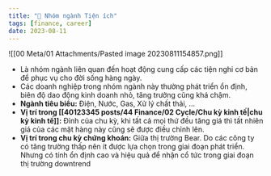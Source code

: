 ```yaml
---
title: "🌱 Nhóm ngành Tiện ích"
tags: [finance, career]
date: 2023-08-11
---
```


![[00 Meta/01 Attachments/Pasted image 20230811154857.png]]

- Là nhóm ngành liên quan đến hoạt động cung cấp các tiện nghi cơ bản để phục vụ cho đời sống hàng ngày.
- Các doanh nghiệp trong nhóm ngành này thường phát triển ổn định, biên độ dao động kinh doanh nhỏ, tăng trưởng cũng khá chậm.
- **Ngành tiêu biểu:** Điện, Nước, Gas, Xử lý chất thải, ...
- **Vị trí trong [[40123345 posts/44 Finance/02 Cycle/Chu kỳ kinh tế|chu kỳ kinh tế]]:** Đỉnh của chu kỳ, khi tất cả mọi thứ đều tăng giá thì tất nhiên giá của các mặt hàng này cũng sẽ được điều chỉnh lên.
- **Vị trí trong chu kỳ chứng khoán:** Giữa thị trường Bear. Do các công ty có tăng trường thấp nên ít được lựa chọn trong giai đoạn phát triển. Nhưng có tính ổn định cao và hiệu quả để nhận cổ tức trong giai đoạn thị trường downtrend